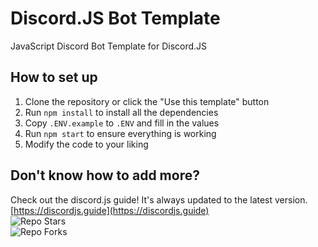 # Discord.JS Bot Template
 JavaScript Discord Bot Template for Discord.JS 

## How to set up

1. Clone the repository or click the "Use this template" button
2. Run `npm install` to install all the dependencies
3. Copy `.ENV.example` to `.ENV` and fill in the values
4. Run `npm start` to ensure everything is working
5. Modify the code to your liking

## Don't know how to add more?

Check out the discord.js guide! It's always updated to the latest version. [https://discordjs.guide](https://discordjs.guide) 
\
![Repo Stars](https://img.shields.io/github/stars/SightedBike273/discord-bot-template.svg?style=social&label=Star&maxAge=2592000)
\
![Repo Forks](https://img.shields.io/github/forks/SightedBike273/discord-bot-template.svg?style=social&label=Fork&maxAge=2592000)
